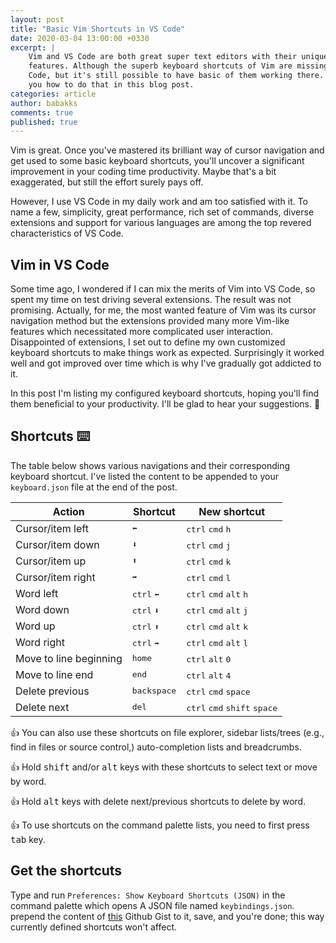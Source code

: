```yaml
---
layout: post
title: "Basic Vim Shortcuts in VS Code"
date: 2020-03-04 13:00:00 +0330
excerpt: |
    Vim and VS Code are both great super text editors with their unique
    features. Although the superb keyboard shortcuts of Vim are missing in VS
    Code, but it's still possible to have basic of them working there. I'll tell
    you how to do that in this blog post.
categories: article
author: babakks
comments: true
published: true
---
```


Vim is great. Once you've mastered its brilliant way of cursor navigation and get used to some basic keyboard shortcuts, you'll uncover a significant improvement in your coding time productivity. Maybe that's a bit exaggerated, but still the effort surely pays off.

However, I use VS Code in my daily work and am too satisfied with it. To name a few, simplicity, great performance, rich set of commands, diverse extensions and support for various languages are among the top revered characteristics of VS Code.

## Vim in VS Code

Some time ago, I wondered if I can mix the merits of Vim into VS Code, so spent my time on test driving several extensions. The result was not promising. Actually, for me, the most wanted feature of Vim was its cursor navigation method but the extensions provided many more Vim-like features which necessitated more complicated user interaction. Disappointed of extensions, I set out to define my own customized keyboard shortcuts to make things work as expected. Surprisingly it worked well and got improved over time which is why I've gradually got addicted to it.

In this post I'm listing my configured keyboard shortcuts, hoping you'll find them beneficial to your productivity. I'll be glad to hear your suggestions. 💚

## Shortcuts ⌨️

The table below shows various navigations and their corresponding keyboard shortcut. I've listed the content to be appended to your `keyboard.json` file at the end of the post.

|Action|Shortcut|New shortcut|
|-|-|-|
|Cursor/item left|<kbd>:arrow_left:</kbd>|<kbd>ctrl</kbd> <kbd>cmd</kbd> <kbd>h</kbd>|
|Cursor/item down|<kbd>:arrow_down:</kbd>|<kbd>ctrl</kbd> <kbd>cmd</kbd> <kbd>j</kbd>|
|Cursor/item up|<kbd>:arrow_up:</kbd>|<kbd>ctrl</kbd> <kbd>cmd</kbd> <kbd>k</kbd>|
|Cursor/item right|<kbd>:arrow_right:</kbd>|<kbd>ctrl</kbd> <kbd>cmd</kbd> <kbd>l</kbd>|
|Word left|<kbd>ctrl</kbd> <kbd>:arrow_left:</kbd>|<kbd>ctrl</kbd> <kbd>cmd</kbd> <kbd>alt</kbd> <kbd>h</kbd>|
|Word down|<kbd>ctrl</kbd> <kbd>:arrow_down:</kbd>|<kbd>ctrl</kbd> <kbd>cmd</kbd> <kbd>alt</kbd> <kbd>j</kbd>|
|Word up|<kbd>ctrl</kbd> <kbd>:arrow_up:</kbd>|<kbd>ctrl</kbd> <kbd>cmd</kbd> <kbd>alt</kbd> <kbd>k</kbd>|
|Word right|<kbd>ctrl</kbd> <kbd>:arrow_right:</kbd>|<kbd>ctrl</kbd> <kbd>cmd</kbd> <kbd>alt</kbd> <kbd>l</kbd>|
|Move to line beginning|<kbd>home</kbd>|<kbd>ctrl</kbd> <kbd>alt</kbd> <kbd>0</kbd>|
|Move to line end|<kbd>end</kbd>|<kbd>ctrl</kbd> <kbd>alt</kbd> <kbd>4</kbd>|
|Delete previous|<kbd>backspace</kbd>|<kbd>ctrl</kbd> <kbd>cmd</kbd> <kbd>space</kbd>|
|Delete next|<kbd>del</kbd>|<kbd>ctrl</kbd> <kbd>cmd</kbd> <kbd>shift</kbd> <kbd>space</kbd>|

👍 You can also use these shortcuts on file explorer, sidebar lists/trees (e.g., find in files or source control,) auto-completion lists and breadcrumbs.

👍 Hold <kbd>shift</kbd> and/or <kbd>alt</kbd> keys with these shortcuts to select text or move by word.

👍 Hold <kbd>alt</kbd> keys with delete next/previous shortcuts to delete by word.

👍 To use shortcuts on the command palette lists, you need to first press <kbd>tab</kbd> key.

## Get the shortcuts 

Type and run `Preferences: Show Keyboard Shortcuts (JSON)` in the command palette which opens A JSON file named `keybindings.json`. prepend the content of [this][gist] Github Gist to it, save, and you're done; this way currently defined shortcuts won't affect.

[gist]: https://gist.github.com/babakks/cc30aeee2e2342ea22cd6b76f76f65b6